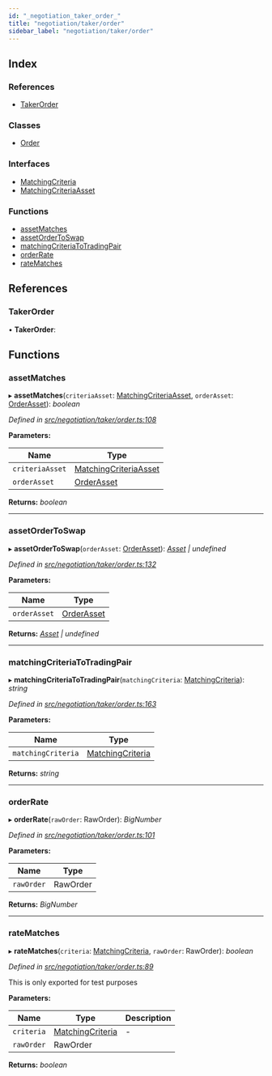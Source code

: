 ```yaml
---
id: "_negotiation_taker_order_"
title: "negotiation/taker/order"
sidebar_label: "negotiation/taker/order"
---
```


## Index

### References

* [TakerOrder](_negotiation_taker_order_.md#takerorder)

### Classes

* [Order](../classes/_negotiation_taker_order_.order.md)

### Interfaces

* [MatchingCriteria](../interfaces/_negotiation_taker_order_.matchingcriteria.md)
* [MatchingCriteriaAsset](../interfaces/_negotiation_taker_order_.matchingcriteriaasset.md)

### Functions

* [assetMatches](_negotiation_taker_order_.md#assetmatches)
* [assetOrderToSwap](_negotiation_taker_order_.md#assetordertoswap)
* [matchingCriteriaToTradingPair](_negotiation_taker_order_.md#matchingcriteriatotradingpair)
* [orderRate](_negotiation_taker_order_.md#orderrate)
* [rateMatches](_negotiation_taker_order_.md#ratematches)

## References

###  TakerOrder

• **TakerOrder**:

## Functions

###  assetMatches

▸ **assetMatches**(`criteriaAsset`: [MatchingCriteriaAsset](../interfaces/_negotiation_taker_order_.matchingcriteriaasset.md), `orderAsset`: [OrderAsset](../interfaces/_negotiation_order_.orderasset.md)): *boolean*

*Defined in [src/negotiation/taker/order.ts:108](https://github.com/comit-network/comit-js-sdk/blob/ee6360f/src/negotiation/taker/order.ts#L108)*

**Parameters:**

Name | Type |
------ | ------ |
`criteriaAsset` | [MatchingCriteriaAsset](../interfaces/_negotiation_taker_order_.matchingcriteriaasset.md) |
`orderAsset` | [OrderAsset](../interfaces/_negotiation_order_.orderasset.md) |

**Returns:** *boolean*

___

###  assetOrderToSwap

▸ **assetOrderToSwap**(`orderAsset`: [OrderAsset](../interfaces/_negotiation_order_.orderasset.md)): *[Asset](../interfaces/_cnd_cnd_.asset.md) | undefined*

*Defined in [src/negotiation/taker/order.ts:132](https://github.com/comit-network/comit-js-sdk/blob/ee6360f/src/negotiation/taker/order.ts#L132)*

**Parameters:**

Name | Type |
------ | ------ |
`orderAsset` | [OrderAsset](../interfaces/_negotiation_order_.orderasset.md) |

**Returns:** *[Asset](../interfaces/_cnd_cnd_.asset.md) | undefined*

___

###  matchingCriteriaToTradingPair

▸ **matchingCriteriaToTradingPair**(`matchingCriteria`: [MatchingCriteria](../interfaces/_negotiation_taker_order_.matchingcriteria.md)): *string*

*Defined in [src/negotiation/taker/order.ts:163](https://github.com/comit-network/comit-js-sdk/blob/ee6360f/src/negotiation/taker/order.ts#L163)*

**Parameters:**

Name | Type |
------ | ------ |
`matchingCriteria` | [MatchingCriteria](../interfaces/_negotiation_taker_order_.matchingcriteria.md) |

**Returns:** *string*

___

###  orderRate

▸ **orderRate**(`rawOrder`: RawOrder): *BigNumber*

*Defined in [src/negotiation/taker/order.ts:101](https://github.com/comit-network/comit-js-sdk/blob/ee6360f/src/negotiation/taker/order.ts#L101)*

**Parameters:**

Name | Type |
------ | ------ |
`rawOrder` | RawOrder |

**Returns:** *BigNumber*

___

###  rateMatches

▸ **rateMatches**(`criteria`: [MatchingCriteria](../interfaces/_negotiation_taker_order_.matchingcriteria.md), `rawOrder`: RawOrder): *boolean*

*Defined in [src/negotiation/taker/order.ts:89](https://github.com/comit-network/comit-js-sdk/blob/ee6360f/src/negotiation/taker/order.ts#L89)*

This is only exported for test purposes

**Parameters:**

Name | Type | Description |
------ | ------ | ------ |
`criteria` | [MatchingCriteria](../interfaces/_negotiation_taker_order_.matchingcriteria.md) | - |
`rawOrder` | RawOrder |   |

**Returns:** *boolean*
